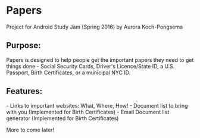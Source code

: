 # Papers
Project for Android Study Jam (Spring 2016) by Aurora Koch-Pongsema

<h2>Purpose:</h2>

Papers is designed to help people get the important papers they need to get 
things done - Social Security Cards, Driver's Licence/State ID, a U.S. Passport, 
Birth Certificates, or a municipal NYC ID.

<h2>Features:</h2>
- Links to important websites: What, Where, How!
- Document list to bring with you (Implemented for Birth Certificates)
- Email Document list generator (Implemented for Birth Certificates)

More to come later!
